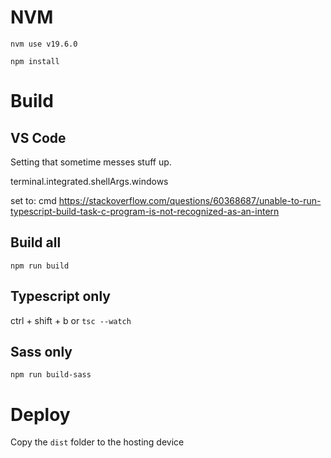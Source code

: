 # NVM

`nvm use v19.6.0`

`npm install`

# Build 

## VS Code
Setting that sometime messes stuff up. 

terminal.integrated.shellArgs.windows

set to: cmd 
https://stackoverflow.com/questions/60368687/unable-to-run-typescript-build-task-c-program-is-not-recognized-as-an-intern



## Build all
`npm run build`
## Typescript only
ctrl + shift + b or `tsc --watch`

## Sass only
`npm run build-sass`

# Deploy
Copy the `dist` folder to the hosting device